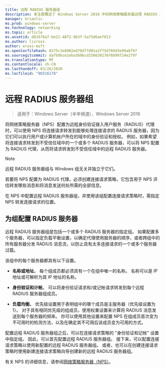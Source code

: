 ```yaml
---
title: 远程 RADIUS 服务器组
description: 本主题概述了 Windows Server 2016 中的网络策略服务器远程 RADIUS 服务器组。
manager: brianlic
ms.prod: windows-server
ms.technology: networking
ms.topic: article
ms.assetid: d81678a7-be21-48f2-9b3f-5a75d6aef013
ms.author: lizross
author: eross-msft
ms.openlocfilehash: 8275c3e8902ed78d77d01a2ff5d769d3e99abf97
ms.sourcegitcommit: da7b9bce1eba369bcd156639276f6899714e279f
ms.translationtype: MT
ms.contentlocale: zh-CN
ms.lasthandoff: 03/26/2020
ms.locfileid: "80316178"
---
```

# <a name="remote-radius-server-groups"></a>远程 RADIUS 服务器组

>适用于：Windows Server（半年频道）、Windows Server 2016

将网络策略服务器（NPS）配置为远程身份验证拨入用户服务（RADIUS）代理时，可以使用 NPS 将连接请求转发到能够处理连接请求的 RADIUS 服务器，因为它们可以执行用户或计算机帐户所在的域中的身份验证和授权。 例如，如果希望将连接请求转发到不受信任域中的一个或多个 RADIUS 服务器，可以将 NPS 配置为 RADIUS 代理，从而将请求转发到不受信任域中的远程 RADIUS 服务器。

>[!NOTE]
>远程 RADIUS 服务器组与 Windows 组无关并独立于它们。

若要将 NPS 配置为 RADIUS 代理，必须创建连接请求策略，它包含用于 NPS 评估转发哪些消息和将消息发送何处所需的全部信息。

在 NPS 中配置远程 RADIUS 服务器组，并使用该组配置连接请求策略时，需指定 NPS 转发连接请求的位置。

## <a name="configuring-radius-servers-for-a-group"></a>为组配置 RADIUS 服务器

远程 RADIUS 服务器组是包括一个或多个 RADIUS 服务器的指定组。 如果配置多个服务器，可以指定负载平衡设置，以确定代理使用服务器的顺序，或者跨组中的所有服务器分发 RADIUS 消息流，以防止具有太多连接请求的一个或多个服务器过载。

该组中的每个服务器都具有以下设置。

- **名称或地址**。 每个组成员都必须具有一个在组中唯一的名称。 名称可以是 IP 地址或可解析为其 IP 地址的名称。

- **身份验证和计帐**。 可以将身份验证请求和/或记帐请求转发到每个远程 RADIUS 服务器组成员。

- **负载均衡**。 优先级设置用于表明组中的哪个成员是主服务器（优先级设置为 1）。 对于具有相同优先级的组成员，使用权重设置来计算将 RADIUS 消息发送到每个服务器的频率。 你可以使用其他设置来配置 NPS 在组成员首次变为不可用时的检测方法，以及在确定其不可用后该成员变为可用的方式。

配置远程 RADIUS 服务器组之后，可以在连接请求策略的 "身份验证和记帐" 设置中指定组。 因此，可以首先配置远程 RADIUS 服务器组。 接下来，可以配置连接请求策略以使用新配置的远程 RADIUS 服务器组。 或者，也可以在创建连接请求策略时使用新建连接请求策略向导创建新的远程 RADIUS 服务器组。

有关 NPS 的详细信息，请参阅[网络策略服务器（NPS）](nps-top.md)。

